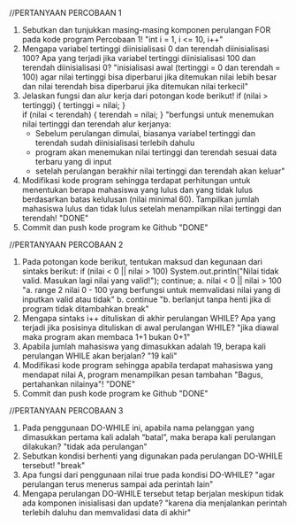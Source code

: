 //PERTANYAAN PERCOBAAN 1
1. Sebutkan dan tunjukkan masing-masing komponen perulangan FOR pada kode program Percobaan 1!
"int i = 1, i <= 10, i++"
2. Mengapa variabel tertinggi diinisialisasi 0 dan terendah diinisialisasi 100? Apa yang terjadi jika variabel tertinggi diinisialisasi 100 dan terendah diinisialisasi 0?
"inisialisasi awal (tertinggi = 0 dan terendah = 100) agar nilai tertinggi bisa diperbarui jika ditemukan nilai lebih besar dan nilai terendah bisa diperbarui jika ditemukan nilai terkecil"
3. Jelaskan fungsi dan alur kerja dari potongan kode berikut! 
  if (nilai > tertinggi) {
               tertinggi = nilai;
           }   
           if (nilai < terendah) {
               terendah = nilai;
           }
"berfungsi untuk menemukan nilai tertinggi dan terendah
   alur kerjanya: 
   * Sebelum perulangan dimulai, biasanya variabel tertinggi dan terendah sudah diinisialisasi terlebih dahulu
   * program akan menemukan nilai tertinggi dan terendah sesuai data terbaru yang di input
   * setelah perulangan berakhir nilai tertinggi dan terendah akan keluar" 
4. Modifikasi kode program sehingga terdapat perhitungan untuk menentukan berapa mahasiswa yang lulus dan yang tidak lulus berdasarkan batas kelulusan (nilai minimal 60). Tampilkan jumlah mahasiswa lulus dan tidak lulus setelah menampilkan nilai tertinggi dan terendah! "DONE"
5. Commit dan push kode program ke Github "DONE"

//PERTANYAAN PERCOBAAN 2
1. Pada potongan kode berikut, tentukan maksud dan kegunaan dari sintaks berikut:
if (nilai < 0 || nilai > 100) 
                System.out.println("Nilai tidak valid. Masukan lagi nilai yang valid!");
                continue;
a. nilai < 0 || nilai > 100  
"a. range 2 nilai 0 - 100 yang berfungsi untuk memvalidasi nilai yang di inputkan valid atau tidak"
b. continue 
"b. berlanjut tanpa henti jika di program tidak ditambahkan break"
2. Mengapa sintaks i++ dituliskan di akhir perulangan WHILE? Apa yang terjadi jika posisinya dituliskan di awal perulangan WHILE? 
"jika diawal maka program akan membaca 1+1 bukan 0+1"
3. Apabila jumlah mahasiswa yang dimasukkan adalah 19, berapa kali perulangan WHILE akan berjalan?
"19 kali"
4. Modifikasi kode program sehingga apabila terdapat mahasiswa yang mendapat nilai A, program menampilkan pesan tambahan "Bagus, pertahankan nilainya"! "DONE"
5. Commit dan push kode program ke Github "DONE"

//PERTANYAAN PERCOBAAN 3
1. Pada penggunaan DO-WHILE ini, apabila nama pelanggan yang dimasukkan pertama kali adalah “batal”, maka berapa kali perulangan dilakukan? "tidak ada perulangan"
2. Sebutkan kondisi berhenti yang digunakan pada perulangan DO-WHILE tersebut! "break"
3. Apa fungsi dari penggunaan nilai true pada kondisi DO-WHILE? 
"agar perulangan terus menerus sampai ada perintah lain"
4. Mengapa perulangan DO-WHILE tersebut tetap berjalan meskipun tidak ada komponen inisialisasi dan update? "karena dia menjalankan perintah terlebih daluhu dan memvalidasi data di akhir"